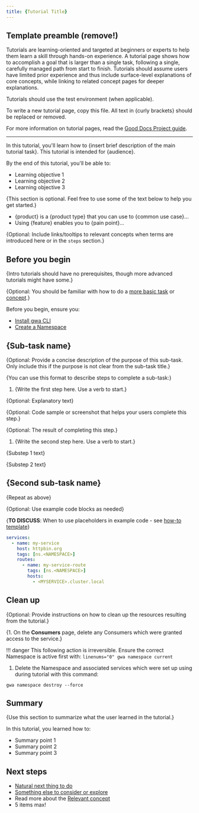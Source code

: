 ```yaml
---
title: {Tutorial Title}
---
```

<!-- template preamble -->

## Template preamble (remove!)

Tutorials are learning-oriented and targeted at beginners or experts to help
them learn a skill through hands-on experience. A tutorial page shows how to
accomplish a goal that is larger than a single task, following a single, carefully
managed path from start to finish. Tutorials should assume users have limited
prior experience and thus include surface-level explanations of core concepts, while
linking to related concept pages for deeper explanations.

Tutorials should use the test environment (when applicable).

To write a new tutorial page, copy this file. All text in {curly brackets} should be replaced or removed.

For more information on tutorial pages, read the [Good Docs Project guide](https://gitlab.com/tgdp/templates/-/blob/main/tutorial/guide-tutorial.md).

---

<!-- overview -->

In this tutorial, you'll learn how to {insert brief description of the main tutorial task}. This tutorial is intended for {audience}.

By the end of this tutorial, you'll be able to:

- Learning objective 1
- Learning objective 2
- Learning objective 3

<!-- background -->

{This section is optional. Feel free to use some of the text below to help you get started.}

- {product} is a {product type} that you can use to {common use case}...
- Using {feature} enables you to {pain point}...

{Optional: Include links/tooltips to relevant concepts when terms are introduced here or in the `steps` section.}

<!-- prerequisites -->

## Before you begin

{Intro tutorials should have no prerequisites, though more advanced tutorials might have some.}

{Optional: You should be familiar with how to do a [more basic task](/how-to/gwa-install.md) or [concept](/concepts/api-directory.md).}

Before you begin, ensure you:

- [Install gwa CLI](/how-to/gwa-install.md)
- [Create a Namespace](/reference/gwa-commands.md#namespacecreate)

<!-- steps -->

## {Sub-task name}

{Optional: Provide a concise description of the purpose of this sub-task. Only include this if the purpose is not clear from the sub-task title.}

{You can use this format to describe steps to complete a sub-task:}

1. {Write the first step here. Use a verb to start.}

  {Optional: Explanatory text}

  {Optional: Code sample or screenshot that helps your users complete this step.}

  {Optional: The result of completing this step.}

1. {Write the second step here. Use a verb to start.}

  {Substep 1 text}

  {Substep 2 text}

## {Second sub-task name}

{Repeat as above}

{Optional: Use example code blocks as needed}

{**TO DISCUSS**: When to use placeholders in example code - see [how-to template](/how-to/!how-to-template.md)}

```yaml
services:
  - name: my-service
    host: httpbin.org
    tags: [ns.<NAMESPACE>]
    routes:
      - name: my-service-route
        tags: [ns.<NAMESPACE>]
        hosts:
          - <MYSERVICE>.cluster.local
```

<!-- cleanup -->

## Clean up

{Optional: Provide instructions on how to clean up the resources resulting from the tutorial.}

{1. On the **Consumers** page, delete any Consumers which were granted access to the service.}

!!! danger
    This following action is irreversible. Ensure the correct Namespace is active first with:
    ``` linenums="0"
    gwa namespace current
    ```

1. Delete the Namespace and associated services which were set up using during tutorial with this command:

  ``` linenums="0"
  gwa namespace destroy --force
  ```


<!-- summary -->

## Summary

{Use this section to summarize what the user learned in the tutorial.}

In this tutorial, you learned how to:

- Summary point 1
- Summary point 2
- Summary point 3

<!-- whatsnext -->

## Next steps

- [Natural next thing to do](/how-to/gwa-install.md)
- [Something else to consider or explore](/how-to/private-route.md)
- Read more about the [Relevant concept](/concepts/api-directory.md)
- 5 items max!
